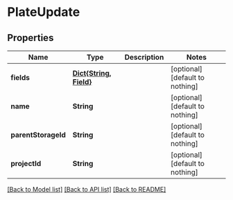 # PlateUpdate


## Properties
Name | Type | Description | Notes
------------ | ------------- | ------------- | -------------
**fields** | [**Dict{String, Field}**](Field.md) |  | [optional] [default to nothing]
**name** | **String** |  | [optional] [default to nothing]
**parentStorageId** | **String** |  | [optional] [default to nothing]
**projectId** | **String** |  | [optional] [default to nothing]


[[Back to Model list]](../README.md#models) [[Back to API list]](../README.md#api-endpoints) [[Back to README]](../README.md)


